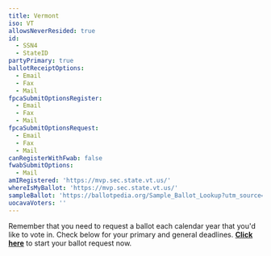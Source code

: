 ```yaml
---
title: Vermont
iso: VT
allowsNeverResided: true
id:
  - SSN4
  - StateID
partyPrimary: true
ballotReceiptOptions:
  - Email
  - Fax
  - Mail
fpcaSubmitOptionsRegister:
  - Email
  - Fax
  - Mail
fpcaSubmitOptionsRequest:
  - Email
  - Fax
  - Mail
canRegisterWithFwab: false
fwabSubmitOptions:
  - Mail
amIRegistered: 'https://mvp.sec.state.vt.us/'
whereIsMyBallot: 'https://mvp.sec.state.vt.us/'
sampleBallot: 'https://ballotpedia.org/Sample_Ballot_Lookup?utm_source=ballotpedia&utm_campaign=sample_ballot_frontpage'
uocavaVoters: ''
---
```

Remember that you need to request a ballot each calendar year that you'd like to vote in. Check below for your primary and general deadlines. [**Click here**](https://www.votefromabroad.org) to start your ballot request now.
